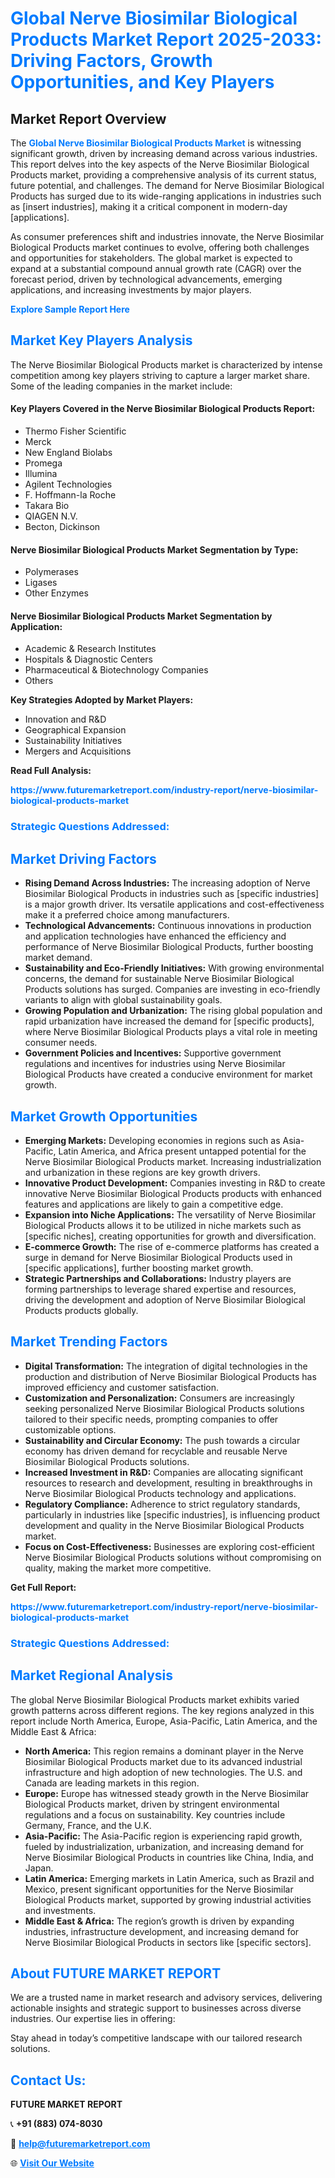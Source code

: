 <h1 style="color: #007BFF;">Global Nerve Biosimilar Biological Products Market Report 2025-2033: Driving Factors, Growth Opportunities, and Key Players</h1>

<section id="overview">
<h2>Market Report Overview</h2>
<p>The <a href="https://www.futuremarketreport.com/industry-report/nerve-biosimilar-biological-products-market" style="color: #007BFF; text-decoration: none;"><strong>Global Nerve Biosimilar Biological Products Market</strong></a> is witnessing significant growth, driven by increasing demand across various industries. This report delves into the key aspects of the Nerve Biosimilar Biological Products market, providing a comprehensive analysis of its current status, future potential, and challenges. The demand for Nerve Biosimilar Biological Products has surged due to its wide-ranging applications in industries such as [insert industries], making it a critical component in modern-day [applications].</p>
<p>As consumer preferences shift and industries innovate, the Nerve Biosimilar Biological Products market continues to evolve, offering both challenges and opportunities for stakeholders. The global market is expected to expand at a substantial compound annual growth rate (CAGR) over the forecast period, driven by technological advancements, emerging applications, and increasing investments by major players.</p>
</section>

<section id="overview">
<p><a href="https://www.futuremarketreport.com/request-sample/reportId=37095" style="color: #007BFF; text-decoration: none;"><strong>Explore Sample Report Here</strong></a></p>
</section>

<section id="key-players">
<h2 style="color: #007BFF;">Market Key Players Analysis</h2>
<p>The Nerve Biosimilar Biological Products market is characterized by intense competition among key players striving to capture a larger market share. Some of the leading companies in the market include:</p>
<h4>Key Players Covered in the Nerve Biosimilar Biological Products Report:</h4>
<ul><li>Thermo Fisher Scientific</li><li>Merck</li><li>New England Biolabs</li><li>Promega</li><li>Illumina</li><li>Agilent Technologies</li><li>F. Hoffmann-la Roche</li><li>Takara Bio</li><li>QIAGEN N.V.</li><li>Becton, Dickinson</li></ul>
<h4>Nerve Biosimilar Biological Products Market Segmentation by Type:</h4>
<ul><li>Polymerases</li><li>Ligases</li><li>Other Enzymes</li></ul>

<h4>Nerve Biosimilar Biological Products Market Segmentation by Application:</h4>
<ul><li>Academic &amp; Research Institutes</li><li>Hospitals &amp; Diagnostic Centers</li><li>Pharmaceutical &amp; Biotechnology Companies</li><li>Others</li></ul>
<p><strong>Key Strategies Adopted by Market Players:</strong></p>
<ul>
<li>Innovation and R&D</li>
<li>Geographical Expansion</li>
<li>Sustainability Initiatives</li>
<li>Mergers and Acquisitions</li>
</ul>
</section>

<section>
<p><strong>Read Full Analysis: </strong></p><a href="https://www.futuremarketreport.com/industry-report/nerve-biosimilar-biological-products-market" style="color: #007BFF; text-decoration: none;"><strong>https://www.futuremarketreport.com/industry-report/nerve-biosimilar-biological-products-market</strong></a>
<h3 style="color: #007BFF;">Strategic Questions Addressed:</h3>
</section>

<section id="driving-factors">
<h2 style="color: #007BFF;">Market Driving Factors</h2>
<ul>
<li><strong>Rising Demand Across Industries:</strong> The increasing adoption of Nerve Biosimilar Biological Products in industries such as [specific industries] is a major growth driver. Its versatile applications and cost-effectiveness make it a preferred choice among manufacturers.</li>
<li><strong>Technological Advancements:</strong> Continuous innovations in production and application technologies have enhanced the efficiency and performance of Nerve Biosimilar Biological Products, further boosting market demand.</li>
<li><strong>Sustainability and Eco-Friendly Initiatives:</strong> With growing environmental concerns, the demand for sustainable Nerve Biosimilar Biological Products solutions has surged. Companies are investing in eco-friendly variants to align with global sustainability goals.</li>
<li><strong>Growing Population and Urbanization:</strong> The rising global population and rapid urbanization have increased the demand for [specific products], where Nerve Biosimilar Biological Products plays a vital role in meeting consumer needs.</li>
<li><strong>Government Policies and Incentives:</strong> Supportive government regulations and incentives for industries using Nerve Biosimilar Biological Products have created a conducive environment for market growth.</li>
</ul>
</section>

<section id="growth-opportunities">
<h2 style="color: #007BFF;">Market Growth Opportunities</h2>
<ul>
<li><strong>Emerging Markets:</strong> Developing economies in regions such as Asia-Pacific, Latin America, and Africa present untapped potential for the Nerve Biosimilar Biological Products market. Increasing industrialization and urbanization in these regions are key growth drivers.</li>
<li><strong>Innovative Product Development:</strong> Companies investing in R&D to create innovative Nerve Biosimilar Biological Products products with enhanced features and applications are likely to gain a competitive edge.</li>
<li><strong>Expansion into Niche Applications:</strong> The versatility of Nerve Biosimilar Biological Products allows it to be utilized in niche markets such as [specific niches], creating opportunities for growth and diversification.</li>
<li><strong>E-commerce Growth:</strong> The rise of e-commerce platforms has created a surge in demand for Nerve Biosimilar Biological Products used in [specific applications], further boosting market growth.</li>
<li><strong>Strategic Partnerships and Collaborations:</strong> Industry players are forming partnerships to leverage shared expertise and resources, driving the development and adoption of Nerve Biosimilar Biological Products products globally.</li>
</ul>
</section>

<section id="trending-factors">
<h2 style="color: #007BFF;">Market Trending Factors</h2>
<ul>
<li><strong>Digital Transformation:</strong> The integration of digital technologies in the production and distribution of Nerve Biosimilar Biological Products has improved efficiency and customer satisfaction.</li>
<li><strong>Customization and Personalization:</strong> Consumers are increasingly seeking personalized Nerve Biosimilar Biological Products solutions tailored to their specific needs, prompting companies to offer customizable options.</li>
<li><strong>Sustainability and Circular Economy:</strong> The push towards a circular economy has driven demand for recyclable and reusable Nerve Biosimilar Biological Products solutions.</li>
<li><strong>Increased Investment in R&D:</strong> Companies are allocating significant resources to research and development, resulting in breakthroughs in Nerve Biosimilar Biological Products technology and applications.</li>
<li><strong>Regulatory Compliance:</strong> Adherence to strict regulatory standards, particularly in industries like [specific industries], is influencing product development and quality in the Nerve Biosimilar Biological Products market.</li>
<li><strong>Focus on Cost-Effectiveness:</strong> Businesses are exploring cost-efficient Nerve Biosimilar Biological Products solutions without compromising on quality, making the market more competitive.</li>
</ul>
</section>

<section>
<p><strong>Get Full Report: </strong></p><a href="https://www.futuremarketreport.com/industry-report/nerve-biosimilar-biological-products-market" style="color: #007BFF; text-decoration: none;"><strong>https://www.futuremarketreport.com/industry-report/nerve-biosimilar-biological-products-market</strong></a>
<h3 style="color: #007BFF;">Strategic Questions Addressed:</h3>
</section>


<section id="regional-analysis">
<h2 style="color: #007BFF;">Market Regional Analysis</h2>
<p>The global Nerve Biosimilar Biological Products market exhibits varied growth patterns across different regions. The key regions analyzed in this report include North America, Europe, Asia-Pacific, Latin America, and the Middle East & Africa:</p>
<ul>
<li><strong>North America:</strong> This region remains a dominant player in the Nerve Biosimilar Biological Products market due to its advanced industrial infrastructure and high adoption of new technologies. The U.S. and Canada are leading markets in this region.</li>
<li><strong>Europe:</strong> Europe has witnessed steady growth in the Nerve Biosimilar Biological Products market, driven by stringent environmental regulations and a focus on sustainability. Key countries include Germany, France, and the U.K.</li>
<li><strong>Asia-Pacific:</strong> The Asia-Pacific region is experiencing rapid growth, fueled by industrialization, urbanization, and increasing demand for Nerve Biosimilar Biological Products in countries like China, India, and Japan.</li>
<li><strong>Latin America:</strong> Emerging markets in Latin America, such as Brazil and Mexico, present significant opportunities for the Nerve Biosimilar Biological Products market, supported by growing industrial activities and investments.</li>
<li><strong>Middle East & Africa:</strong> The region’s growth is driven by expanding industries, infrastructure development, and increasing demand for Nerve Biosimilar Biological Products in sectors like [specific sectors].</li>
</ul>
</section>

<footer>
<h2 style="color: #007BFF;">About FUTURE MARKET REPORT</h2>
<p>We are a trusted name in market research and advisory services, delivering actionable insights and strategic support to businesses across diverse industries. Our expertise lies in offering:</p>

<p>Stay ahead in today’s competitive landscape with our tailored research solutions.</p>

<h2 style="color: #007BFF;">Contact Us:</h2>
<p><strong>FUTURE MARKET REPORT</strong></p>
<p>📞 <strong>+91 (883) 074-8030</strong></p>
<p>📧 <strong><a href="mailto:help@futuremarketreport.com" style="color: #007BFF;">help@futuremarketreport.com</a></strong></p>
<p>🌐 <strong><a href="https://www.futuremarketreport.com/" style="color: #007BFF;">Visit Our Website</a></strong></p>
</footer>